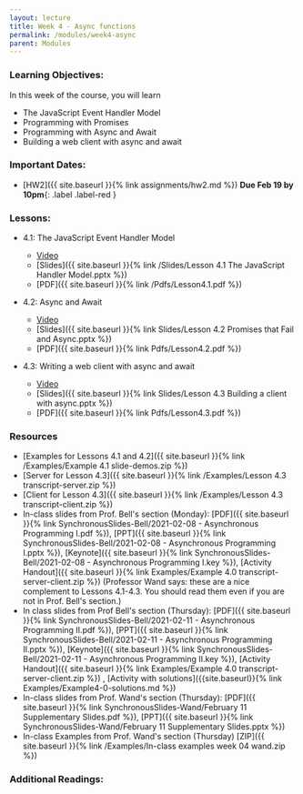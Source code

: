 ```yaml
---
layout: lecture
title: Week 4 - Async functions
permalink: /modules/week4-async
parent: Modules
---
```

### Learning Objectives:

In this week of the course, you will learn
* The JavaScript Event Handler Model
* Programming with Promises
* Programming with Async and Await
* Building a web client with async and await


### Important Dates:
* [HW2]({{ site.baseurl }}{% link assignments/hw2.md %}) **Due Feb 19 by 10pm**{: .label .label-red }


### Lessons:
* 4.1: The JavaScript Event Handler Model

    * [Video](https://northeastern.instructure.com/courses/60188/modules/items/5518389)
    * [Slides]({{ site.baseurl }}{% link /Slides/Lesson 4.1 The JavaScript Handler Model.pptx %}) 
    * [PDF]({{ site.baseurl }}{% link /Pdfs/Lesson4.1.pdf %})

* 4.2: Async and Await

    * [Video](https://northeastern.instructure.com/courses/60188/modules/items/5518390)
    * [Slides]({{ site.baseurl }}{% link Slides/Lesson 4.2 Promises that Fail and Async.pptx %}) 
    * [PDF]({{ site.baseurl }}{% link Pdfs/Lesson4.2.pdf %})
    
* 4.3: Writing a web client with async and await

    * [Video](https://northeastern.instructure.com/courses/60188/modules/items/5524404)
    * [Slides]({{ site.baseurl }}{% link Slides/Lesson 4.3 Building a client with async.pptx %}) 
    * [PDF]({{ site.baseurl }}{% link Pdfs/Lesson4.3.pdf %})
    



### Resources
* [Examples for Lessons 4.1 and 4.2]({{ site.baseurl }}{% link /Examples/Example 4.1 slide-demos.zip %})
* [Server for Lesson 4.3]({{ site.baseurl }}{% link /Examples/Lesson 4.3 transcript-server.zip %})
* [Client for Lesson 4.3]({{ site.baseurl }}{% link /Examples/Lesson 4.3 transcript-client.zip %})
* In-class slides from Prof. Bell's section (Monday): [PDF]({{ site.baseurl }}{% link SynchronousSlides-Bell/2021-02-08 - Asynchronous Programming I.pdf %}), [PPT]({{ site.baseurl }}{% link SynchronousSlides-Bell/2021-02-08 - Asynchronous Programming I.pptx %}), [Keynote]({{ site.baseurl }}{% link SynchronousSlides-Bell/2021-02-08 - Asynchronous Programming I.key %}), [Activity Handout]({{ site.baseurl }}{% link Examples/Example 4.0 transcript-server-client.zip %})  (Professor Wand says: these are a nice complement to Lessons 4.1-4.3.  You should read them even if you are not in Prof. Bell's section.)
* In class slides from Prof Bell's section (Thursday): [PDF]({{ site.baseurl }}{% link SynchronousSlides-Bell/2021-02-11 - Asynchronous Programming II.pdf %}), [PPT]({{ site.baseurl }}{% link SynchronousSlides-Bell/2021-02-11 - Asynchronous Programming II.pptx %}), [Keynote]({{ site.baseurl }}{% link SynchronousSlides-Bell/2021-02-11 - Asynchronous Programming II.key %}), [Activity Handout]({{ site.baseurl }}{% link Examples/Example 4.0 transcript-server-client.zip %}) , [Activity with solutions]({{site.baseurl}}{% link Examples/Example4-0-solutions.md %})
* In-class slides from Prof. Wand's section (Thursday): 
    [PDF]({{ site.baseurl }}{% link SynchronousSlides-Wand/February 11 Supplementary Slides.pdf %}), 
    [PPT]({{ site.baseurl }}{% link SynchronousSlides-Wand/February 11 Supplementary Slides.pptx %})
* In-class Examples from Prof. Wand's section (Thursday) [ZIP]({{ site.baseurl }}{% link /Examples/In-class examples week 04 wand.zip %})

### Additional Readings:
